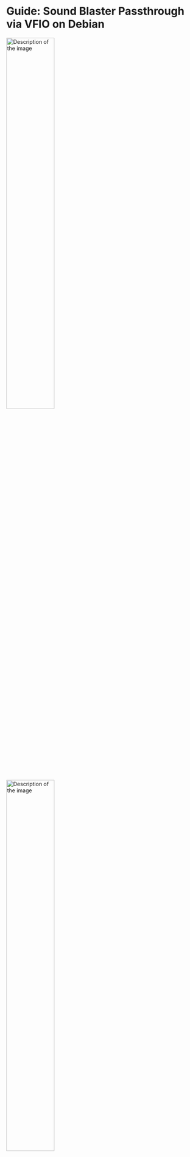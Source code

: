 # Guide: Sound Blaster Passthrough via VFIO on Debian
<img src="screenshot1.png" alt="Description of the image" width="50%">
<img src="screenshot2.png" alt="Description of the image" width="50%">

## ⚠️ Disclaimer:
>The steps described in this guide reflect what worked for me on my specific hardware and software setup. Your experience may vary depending on your system configuration.
>I am not responsible for any damage, data loss, or malfunction resulting from following this guide. Proceed at your own risk. Make sure to back up important data before making any system changes.

This guide provides a comprehensive walkthrough for passing through a Creative Labs Sound Blaster audio card to a Windows virtual machine on a Debian 12 host. This is necessary because native Linux drivers are often unavailable for these cards. The process involves overcoming IOMMU grouping issues by replacing the kernel and setting up network-based audio routing for a complete solution.

## Missing functions:
 * No microphone input yet
 * No automatic startup yet (but simple to do manually)

## Latency?
> i get about 100ms latency. you cant feel it unless you really look closely at lips or at syncing tests.
-----

## 0\. Prerequisites
 * You must know AT LEAST basic linux commands
 * You must be confident with doing these steps


## 1\. Initial System & Hardware Preparation

Before starting, you must enable virtualization and IOMMU support in your system's BIOS/UEFI.

  * **Goal**: Enable hardware virtualization features required for VFIO.
  * **Actions**:
    1.  Reboot your computer and enter the BIOS/UEFI setup.
    2.  Find and enable **SVM Mode** (for AMD CPUs) or **VT-d** (for Intel CPUs).
    3.  Find and enable the **IOMMU** setting.
    4.  Save changes and exit the BIOS/UEFI.

## IF YOUR BIOS DOES NOT HAVE THEM BOTH, DO NOT PROCEED
-----

## 2\. The IOMMU Grouping Problem & Solution

The most significant hurdle is often poor IOMMU grouping by the motherboard's firmware, which can prevent device passthrough.

### Failed Initial Attempt

  * **Action**: A common first step is to add the `pcie_acs_override=downstream,multifunction` parameter to the `GRUB_CMDLINE_LINUX_DEFAULT` line in `/etc/default/grub`, followed by `sudo update-grub`.
  * To find your pci ID, run this command:
  * `lspci -nn | grep -i "creative" | sed 's/^.*\[\([0-9a-f:]*\)\].*$/\1/'`
  * (it should output something like this 1102:0010, if not **DO NOT CONTINUE**)
  * **Add** this to the GRUB_CMLINE_LINUX_DEFAULT line in your grub config and **replace the pci id with yours**:
    `iommu=pt tsc=reliable vfio-pci.ids=(pci id) pcie_acs_override=downstream,multifunction`
  * Save the file and run `sudo update-grub` to apply.
  * **Reboot** Your System, and run `lspci -k | grep -i "Creative" -A 2`. If the line "Kernel driver in use:" says  `vfio-pci`, then it was **successfull** so far.
  * If not, you need to troubleshoot why, because the VM doesnt see the card.



## 3 The Grouping issue continues?

First run this command to check if you have this issue:
`for g in $(find /sys/kernel/iommu_groups/* -maxdepth 0 -type d); do echo "IOMMU Group ${g##*/}:"; for d in $g/devices/*; do echo -e "\t$(lspci -nns ${d##*/})"; done; done`
If the device with the name "Creative" is in a seperate group (in some cases there is a "PCIe to PCI Bridge" with it, which is okay), you can skip this part.

If not, it means that your kernel does not seperate the devices, which means we cannot just take the Soundblastercard into the VM, we need to take ALL hardware of that group which is impossible.
To fix this, we need a custom Kernel, i personally use XanMod, and it works perfectly for me.
**NOTE**: For NVIDIA drivers to work, you NEED to use the LTS variant.

XanMod installation:
Here is their official site: `https://xanmod.org/`
Add the apt repository and PGP key from there.
Then install the LTS variant of the kernel `sudo apt install linux-xanmod-lts-x64vX` but replace the X with the version your CPU needs (listed on the site).
After installation reboot, you may need to reinstall some drivers (if you need wifi and it doesnt work, just reboot and select the debian kernel in GRUB).

After that is finished, run:
`for g in $(find /sys/kernel/iommu_groups/* -maxdepth 0 -type d); do echo "IOMMU Group ${g##*/}:"; for d in $g/devices/*; do echo -e "\t$(lspci -nns ${d##*/})"; done; done`
and make sure the creative card is in a seperate group (in some cases there is a "PCIe to PCI Bridge" with it, which is okay).

If this is true, we are done with the hardest part! Nice!

## 4\. VM Creation and Optimization

I recommend the Tiny11 iso 24H2 to save on system resources:
`https://archive.org/details/tiny-11-24-h-2-x-64-26100.1742`
And its reccommended to install other VM drivers with the virtio iso:
`https://fedorapeople.org/groups/virt/virtio-win/direct-downloads/` (use the latest or stable)

Run these commands to ensure your VM will have internet:
`sudo virsh net-start default`
`sudo virsh net-autostart default`

Create a minimal and efficient Windows 11 VM using `virt-manager`.

  * **Hypervisor**: QEMU/KVM 
  * **Guest OS**: Windows 11 (Debloated recommended) 
  * **Firmware**: UEFI x86\_64 with Secure Boot (`OVMF_CODE.secboot.fd`) 
  * **CPU/RAM**: Start with 2 cores and \~3GB RAM.
  * **Storage**: Create a 20-30gb storage drive, probably too much but better more than less..
  * **Passthrough Device**: Add the Creative Labs PCI Host Device (add device -> pcie -> select the creative device).
  * **Remove Virtual Hardware**: Delete the default virtual sound card (e.g., ich9) and any unneeded USB redirectors.
  * **Drivers**: Attach the `virtio-win.iso` to a virtual CD-ROM drive to install guest drivers during the Windows setup.
  * **Install**: install the Windows OS and after that the virtio drivers
  * **After install**: After install, remove any windows password, and run
  * `reg ADD "HKLM\SOFTWARE\Microsoft\Windows NT\CurrentVersion\PasswordLess\Device" /v DevicePasswordLessBuildVersion /t REG_DWORD /d 0 /f`
  * in cmd. After that open "netplwiz", and unckeck "Users must enter a password to use this computer".
  * **Set static ip**: go to system settings and set your ip adress to `192.168.122.2` to be static.
  * **Installing a web browser**: to install a web browser, use CMD and run `winget install firefox` and install your preferred firefox version.
  * **Installing Soundblaster driver**: Now open firefox and install the drivers for your soundblaster card.

  * Done!! After a reboot of the VM, your Soundblaster card should turn on!! :D

-----

## 5\. Host-to-Guest Lossless Audio Routing

Since the host's audio is now separate from the guest's, you need a way to route it. This method uses a high-quality network stream, which is ideal if you lack a physical S/PDIF loopback.

  ### Easiest and best option:
  * If your motherboard has a S/PDIF OUT port, just connect it to the S/PDIF IN port of your soundblaster (if it has one), and enable it to be heard in the soundblaster command app.

    If not, follow this:

  ### Host Setup (PipeWire RTP Sink)

  **IMPORTANT**: You need ffmpeg on both Host and VM.
  On your linux host run: `sudo apt install ffmpeg`

  On the windows VM go to `https://github.com/GyanD/codexffmpeg/releases/latest` and download the "XXXXXXXXXXXXfull_build.zip" zip file.
  Extract the file and **place it in C:\ffmpeg**.
  **You need to MAKE SURE the `ffplay.exe` is EXACTLY in `C:\ffmpeg\bin\ffplay.exe` or else it will NOT work**

  ### In linux

  * 1. open your bashrc or zshrc: `nano ~/.zshrc` or `nano ~/.bashrc` based on what you use
  * 2. paste this code at the end of the file:
  ```
audio-start() {
  if ! pw-cli ls Node | grep -q 'node.name = "SoundBlaster"'; then
    echo "✨ Creating SoundBlaster audio sink..."
    pw-cli create-node adapter \
      "{ factory.name=support.null-audio-sink media.class=Audio/Sink object.linger=true node.name=SoundBlaster audio.rate=48000 audio.format=F16LE audio.channels=2 }"
  else
    echo "ℹ️ SoundBlaster audio sink already exists."
  fi
  if pgrep -f "ffmpeg.*udp://192.168.122.2:9999" > /dev/null; then
    echo "⚠️  Audio stream is already running."
  else
    echo "✅ Starting audio stream..."
    nohup pw-cat --record --target SoundBlaster.monitor --format f16 --rate 48000 - | /usr/bin/ffmpeg -f f16le -ar 48000 -ac 2 -i - -acodec pcm_f16le -f f16le udp://192.168.122.2:9999 &> /dev/null &
  fi
}


  audio-stop() {
    if pgrep -f "ffmpeg.*udp://192.168.122.2:9999" > /dev/null; then
      echo "⛔ Stopping audio stream..."
      pkill -f "ffmpeg.*udp://192.168.122.2:9999"
    else
      echo "ℹ️ No audio stream running."
    fi
  }
```
  * 3. Save the file and exit
    4. Run `source ~/.zshrc` to apply those changes. (may need to close and open terminal for it to really apply)
   
    ### In windows
    1. create a text file, and type the following content inside:
       ```
       @echo off
       C:\ffmpeg\bin\ffplay.exe -ch_layout stereo -f f16le -ar 48000 -nodisp -fflags nobuffer -flags low_delay -i udp://0.0.0.0:9999?buffer_size=131072%overrun_nonfatal=1
       ```
    2. rename it to `start_audio_reciever.bat`
    3. press Win+R and run `shell:startup` and place the `start_audio_reciever.bat` inside the folder.
   
    **Important tips:** Based on your setting in the Soundblaster, you can change the bitrate to be 24 or 32 bit by changing the `f16le` and `pcm_f16le` from 16 to 24 or 32. For crystal clear audio! Same with the 48000, just change to anything you       need. Note that these changes have to apply to ALL files and lines containing these string, so go thru all slowly!

    Currently i use 32bit 384000.

## Auto Start VM!

  * 1. open your bashrc or zshrc: `nano ~/.zshrc` or `nano ~/.bashrc` based on what you use
  * 2. paste this code at the end of the file:
  ```
vm-start() {
  echo "✅ Starting VM 'win11-audio'..."
  virsh --connect qemu:///system start vm-name

  echo "⏳ Waiting 5 seconds for VM to boot before starting audio..."
  sleep 5

  audio-start
}

vm-stop() {
  echo "✅ Stopping audio..."
  audio-stop

  echo "✅ Shutting down VM 'win11-audio'..."
  virsh --connect qemu:///system shutdown win11-audio
}


```
* 3. Change `vm-name` to your actual VM name. To find the name out, run: `virsh --connect qemu:///system list --all`.
  4. Save the file and exit
  5. Run `source ~/.zshrc` to apply those changes. (may need to close and open terminal for it to really apply)
 
    ### **Now when you run vm-start, the vm and audio start automatically!**
  (or vm-stop to stop the VM and audio stream...)

  ## Auto Shutdown VM
  To **safely** shutdown the VM when you shut down or reboot your pc, do this:
  1. run `sudo nano /etc/default/libvirt-guests`
  2. uncomment the lines `ON_SHUTDOWN=shutdown` (and make sure it says "shutdown") and `SHUTDOWN_TIMEOUT=30` (i think 30 is a good timeout).
  3. Save the file and exit
  4. run `sudo systemctl enable libvirt-guests.service`
  5. run `sudo systemctl restart libvirt-guests.service`
 
     That's it! Now your windows guest will shutdown safely with your host.
     
## Thats it!! We got a PCIE soundblaster card to run on Linux and use its FULL potential!
